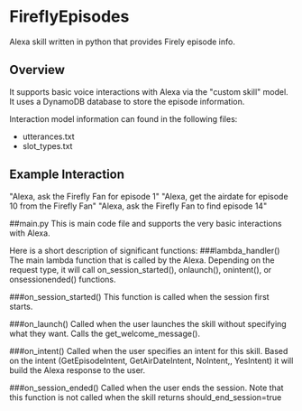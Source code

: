 # FireflyEpisodes
Alexa skill written in python that provides Firely episode info.  

## Overview
It supports basic voice interactions with Alexa via the "custom skill" model.  It uses a DynamoDB database to store the episode information.

Interaction model information can found in the following files:
* utterances.txt
* slot_types.txt

## Example Interaction
"Alexa, ask the Firefly Fan for episode 1"
"Alexa, get the airdate for episode 10 from the Firefly Fan"
"Alexa, ask the Firefly Fan to find episode 14"

##main.py
This is main code file and supports the very basic interactions with Alexa.

Here is a short description of significant functions:
###lambda_handler()
The main lambda function that is called by the Alexa. Depending on the request type, it will call on_session_started(), onlaunch(), onintent(), or onsessionended() functions.

###on_session_started()
This function is called when the session first starts.

###on_launch()
Called when the user launches the skill without specifying what they want.  Calls the get_welcome_message().

###on_intent()
Called when the user specifies an intent for this skill.  Based on the intent (GetEpisodeIntent, GetAirDateIntent, NoIntent,, YesIntent) it will build the Alexa response to the user.

###on_session_ended()
Called when the user ends the session.  Note that this function is not called when the skill returns should_end_session=true




